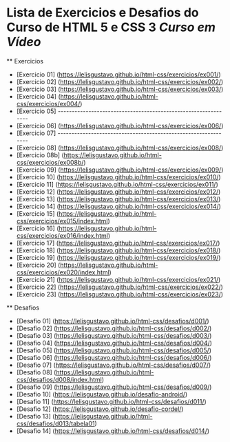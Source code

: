 # Lista de Exercicios e Desafios do Curso de HTML 5 e CSS 3 _Curso em Vídeo_

** Exercicios
* [Exercicio 01] (https://lelisgustavo.github.io/html-css/exercicios/ex001/)
* [Exercicio 02] (https://lelisgustavo.github.io/html-css/exercicios/ex002/)
* [Exercicio 03] (https://lelisgustavo.github.io/html-css/exercicios/ex003/)
* [Exercicio 04] (https://lelisgustavo.github.io/html-css/exercicios/ex004/)
* [Exercicio 05] *---------------------------------------------------------------*
* [Exercicio 06] (https://lelisgustavo.github.io/html-css/exercicios/ex006/)
* [Exercicio 07] *---------------------------------------------------------------*
* [Exercicio 08] (https://lelisgustavo.github.io/html-css/exercicios/ex008/)
* [Exercicio 08b] (https://lelisgustavo.github.io/html-css/exercicios/ex008b/)
* [Exercicio 09] (https://lelisgustavo.github.io/html-css/exercicios/ex009/)
* [Exercicio 10] (https://lelisgustavo.github.io/html-css/exercicios/ex010/)
* [Exercicio 11] (https://lelisgustavo.github.io/html-css/exercicios/ex011/)
* [Exercicio 12] (https://lelisgustavo.github.io/html-css/exercicios/ex012/)
* [Exercicio 13] (https://lelisgustavo.github.io/html-css/exercicios/ex013/)
* [Exercicio 14] (https://lelisgustavo.github.io/html-css/exercicios/ex014/)
* [Exercicio 15] (https://lelisgustavo.github.io/html-css/exercicios/ex015/index.html)
* [Exercicio 16] (https://lelisgustavo.github.io/html-css/exercicios/ex016/index.html) 
* [Exercicio 17] (https://lelisgustavo.github.io/html-css/exercicios/ex017/)
* [Exercicio 18] (https://lelisgustavo.github.io/html-css/exercicios/ex018/)
* [Exercicio 19] (https://lelisgustavo.github.io/html-css/exercicios/ex019/)
* [Exercicio 20] (https://lelisgustavo.github.io/html-css/exercicios/ex020/index.html)
* [Exercicio 21] (https://lelisgustavo.github.io/html-css/exercicios/ex021/)
* [Exercicio 22] (https://lelisgustavo.github.io/html-css/exercicios/ex022/)
* [Exercicio 23] (https://lelisgustavo.github.io/html-css/exercicios/ex023/)
 

** Desafios
* [Desafio 01] (https://lelisgustavo.github.io/html-css/desafios/d001/)
* [Desafio 02] (https://lelisgustavo.github.io/html-css/desafios/d002/)
* [Desafio 03] (https://lelisgustavo.github.io/html-css/desafios/d003/)
* [Desafio 04] (https://lelisgustavo.github.io/html-css/desafios/d004/)
* [Desafio 05] (https://lelisgustavo.github.io/html-css/desafios/d005/)
* [Desafio 06] (https://lelisgustavo.github.io/html-css/desafios/d006/)
* [Desafio 07] (https://lelisgustavo.github.io/html-css/desafios/d007/)
* [Desafio 08] (https://lelisgustavo.github.io/html-css/desafios/d008/index.html)
* [Desafio 09] (https://lelisgustavo.github.io/html-css/desafios/d009/)
* [Desafio 10] (https://lelisgustavo.github.io/desafio-android/)
* [Desafio 11] (https://lelisgustavo.github.io/html-css/desafios/d011/)
* [Desafio 12] (https://lelisgustavo.github.io/desafio-cordel/)
* [Desafio 13] (https://lelisgustavo.github.io/html-css/desafios/d013/tabela01)
* [Desafio 14] (https://lelisgustavo.github.io/html-css/desafios/d014/)
